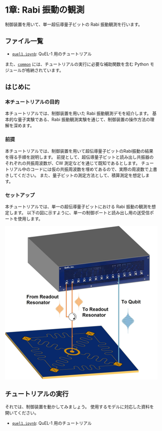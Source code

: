 # 1章: Rabi 振動の観測

制御装置を用いて、単一超伝導量子ビットの Rabi 振動観測を行います。

## ファイル一覧

- [`quel1.ipynb`](./quel1.ipynb): QuEL-1 用のチュートリアル

また、[`common`](./common/) には、チュートリアルの実行に必要な補助関数を含む Python モジュールが格納されています。


## はじめに

### **本チュートリアルの目的**

本チュートリアルでは、制御装置を用いた Rabi 振動観測デモを紹介します。
基本的な量子実験である、Rabi 振動観測実験を通じて、制御装置の操作方法の理解を深めます。

### **前提**

本チュートリアルでは、制御装置を用いて超伝導量子ビットのRabi振動の結果を得る手順を説明します。
前提として、超伝導量子ビットと読み出し共振器のそれぞれの共振周波数が、CW 測定などを通じて既知であるとします。
チュートリアル中のコードには仮の共振周波数を埋めてあるので、実際の周波数で上書きしてください。
また、量子ビットの測定方法として、積算測定を想定します。

### **セットアップ**

本チュートリアルでは、単一の超伝導量子ビットにおける Rabi 振動の観測を想定します。
以下の図に示すように、単一の制御ポートと読み出し用の送受信ポートを使用します。


![setup](../figs/ch1_rabi_exp_setup.jpg)


## **チュートリアルの実行**

それでは、制御装置を動かしてみましょう。
使用するモデルに対応した資料を開いてください。

- [`quel1.ipynb`](./quel1.ipynb): QuEL-1 用のチュートリアル
